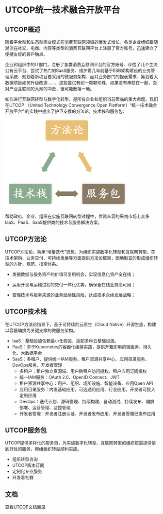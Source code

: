 # UTCOP统一技术融合开放平台

## UTCOP概述

随着平台型和生态型商业模式在消费互联网领域的爆发式增长，各类企业组织跟随潮流在社交、电商、内容等类型的消费互联网平台上注册了官方账号，迅速建立了便捷友好的客户触点。

企业和组织中的IT部门，注册了各类消费互联网平台的官方账号、评估了几个主流公有云平台、尝试了热门的SaaS服务、维护着几年前基于ESB架构建设的业务管理系统、规划着新项目要采用的微服务架构、面对业务部门的报表需求、筹划着大数据项目如何升级改造......，这些尝试有如一颗颗珍珠，如果没有串联在一起，面对产业互联网的大潮的冲击，很可能散落一地。

如何进行互联网转型与数字化转型，是所有企业和组织当前面临的重大命题。我们在UTCOP （United Technology Convergence Open Platform）“统一技术融合开放平台” 的实践中提出了护卫支撑的方法论，技术栈和服务包:

![](/assets/Methodology-Technology-Service.png)

帮助政府、企业、组织在实施互联网转型过程中，优雅从容的采纳市场上众多IaaS、PaaS、SaaS提供商的技术与服务解决方案。

## UTCOP方法论

UTCOP方法论，秉承“增量迭代”思想，为组织实施数字化转型和互联网转型，在技术架构、业务交付、可持续发展等方面提供方法论框架，因地制宜的形成组织转型的方针、规范、指南体系。

* 发掘数据与服务资产的价值可复用机会，实现信息化资产全在线；

* 运用开发与运维过程的交付一体化优势，确保全在线业务高可用；

* 管理技术与服务来源的业务延续性风险，达成技术永续发展战略；

## UTCOP技术栈

在UTCOP方法论指导下，基于可持续的云原生（Cloud Native）开源生态，构建以容器编排为关键支撑的微服务架构。

* IaaS：基础设施依赖最小化假设，适配多种云基础设施。
* PaaS：基于Kubernetes的容器化编排实践，提供开箱即用的微服务、持久化、大数据平台
* SaaS：多租户、提供统一IAM服务、租户资源共享中心、应用目录服务、DevOps服务、开发者管理
  * 多租户：租户独立资源域、用户跨租户访问授权、租户应用订阅授权
  * 统一IAM服务：OAuth 2.0、OpenID Connect、JWT
  * 租户资源共享中心：用户、组织、场所设施、智能设备、应用Open API
  * 应用目录服务：内置基础应用，可选通用应用、行业应用，开发者可接入定制应用
  * DevOps：迭代计划、源码管理、持续构建、自动测试、持续发布、编排部署、运营管理、监控管理
  * 开发者管理：开发者注册认证、开发者发布应用、开发者管理已发布应用

## UTCOP服务包

UTCOP提供多样化的服务包，为实施数字化转型、互联网转型的组织按需提供恰到好处的服务，帮组组织转型顺利实施。

* 组织转型咨询
* UTCOP版本订阅
* 定制化专业服务
* 开发着社群

## 文档

[查看UTCOP文档目录](/SUMMARY.md)

